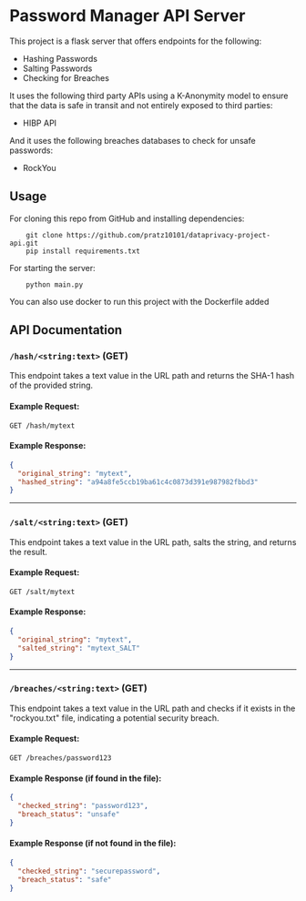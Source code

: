 # Password Manager API Server

This project is a flask server that offers endpoints for the following:
- Hashing Passwords
- Salting Passwords
- Checking for Breaches

It uses the following third party APIs using a K-Anonymity model to ensure that the data is safe in transit and not entirely exposed to third parties:
- HIBP API 

And it uses the following breaches databases to check for unsafe passwords:
- RockYou

## Usage 

For cloning this repo from GitHub and installing dependencies:

```
    git clone https://github.com/pratz10101/dataprivacy-project-api.git
    pip install requirements.txt
```

For starting the server:
```
    python main.py
```

You can also use docker to run this project with the Dockerfile added

## API Documentation

### `/hash/<string:text>` (GET)
This endpoint takes a text value in the URL path and returns the SHA-1 hash of the provided string.

#### Example Request:
```
GET /hash/mytext
```

#### Example Response:
```json
{
  "original_string": "mytext",
  "hashed_string": "a94a8fe5ccb19ba61c4c0873d391e987982fbbd3"
}
```

---

### `/salt/<string:text>` (GET)
This endpoint takes a text value in the URL path, salts the string, and returns the result.

#### Example Request:
```
GET /salt/mytext
```

#### Example Response:
```json
{
  "original_string": "mytext",
  "salted_string": "mytext_SALT"
}
```

---

### `/breaches/<string:text>` (GET)
This endpoint takes a text value in the URL path and checks if it exists in the "rockyou.txt" file, indicating a potential security breach.

#### Example Request:
```
GET /breaches/password123
```

#### Example Response (if found in the file):
```json
{
  "checked_string": "password123",
  "breach_status": "unsafe"
}
```

#### Example Response (if not found in the file):
```json
{
  "checked_string": "securepassword",
  "breach_status": "safe"
}
```
